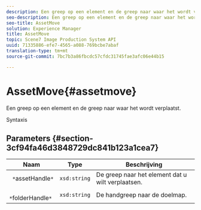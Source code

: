 ```yaml
---
description: Een greep op een element en de greep naar waar het wordt verplaatst.
seo-description: Een greep op een element en de greep naar waar het wordt verplaatst.
seo-title: AssetMove
solution: Experience Manager
title: AssetMove
topic: Scene7 Image Production System API
uuid: 71335886-efe7-4565-a088-769bcbe7abaf
translation-type: tm+mt
source-git-commit: 7bc7b3a86fbcdc57cfdc31745fae3afc06e44b15

---
```



# AssetMove{#assetmove}

Een greep op een element en de greep naar waar het wordt verplaatst.

Syntaxis

## Parameters {#section-3cf94fa46d3848729dc841b123a1cea7}

| Naam | Type | Beschrijving |
|---|---|---|
| ` *`assetHandle`*` | `xsd:string` | De greep naar het element dat u wilt verplaatsen. |
| ` *`folderHandle`*` | `xsd:string` | De handgreep naar de doelmap. |

